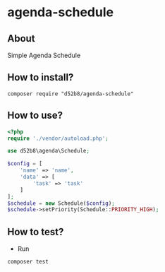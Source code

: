 # agenda-schedule

## About

Simple Agenda Schedule

## How to install?

``` shell
composer require "d52b8/agenda-schedule"
```

## How to use?

``` php
<?php
require './vendor/autoload.php';

use d52b8\agenda\Schedule;

$config = [
    'name' => 'name',
    'data' => [
        'task' => 'task'
    ]
];
$schedule = new Schedule($config);
$schedule->setPriority(Schedule::PRIORITY_HIGH);
```

## How to test?

* Run

``` shell
composer test
```
